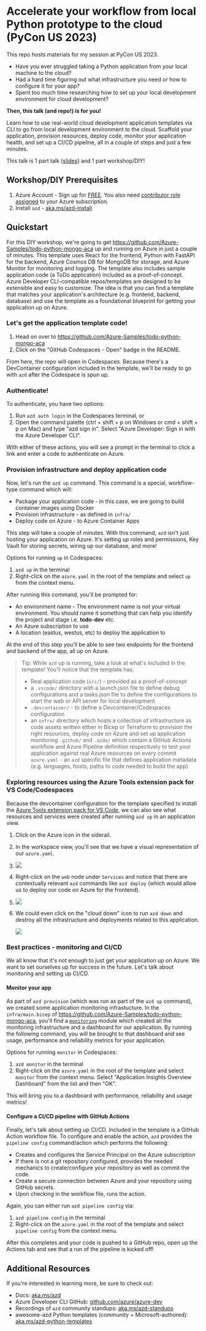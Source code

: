 # Accelerate your workflow from local Python prototype to the cloud (PyCon US 2023)
This repo hosts materials for my session at PyCon US 2023.

- Have you ever struggled taking a Python application from your local machine to the cloud? 
- Had a hard time figuring out what infrastructure you need or how to configure it for your app? 
- Spent too much time researching how to set up your local development environment for cloud development? 

**Then, this talk (and repo!) is for you!**

Learn how to use real-world cloud development application templates via CLI to go from local development environment to the cloud. Scaffold your application, provision resources, deploy code, monitor your application health, and set up a CI/CD pipeline, all in a couple of steps and just a few minutes.

This talk is 1 part talk ([slides](/PyCon2023-slides.pdf)) and 1 part workshop/DIY!

## **Workshop/DIY Prerequisites**

1. Azure Account - Sign up for [FREE](https://azure.microsoft.com/free/?WT.mc_id=A261C142F). You also need [contributor role assigned](https://learn.microsoft.com/en-us/azure/role-based-access-control/role-assignments-portal) to your Azure subscription.
1. Install `azd` - [aka.ms/azd-install](https://aka.ms/azd-install)

## **Quickstart**
For this DIY workshop, we're going to get https://github.com/Azure-Samples/todo-python-mongo-aca up and running on Azure in just a couple of minutes. This template uses React for the frontend, Python with FastAPI for the backend, Azure Cosmos DB for MongoDB for storage, and Azure Monitor for monitoring and logging. The template also includes sample application code (a ToDo application) included as a proof-of-concept. Azure Developer CLI-compatible repos/templates are designed to be extensible and easy to customize. The idea is that you can find a template that matches your application's architecture (e.g. frontend, backend, database) and use the template as a foundational blueprint for getting your application up on Azure. 

### **Let's get the application template code!**
1. Head on over to https://github.com/Azure-Samples/todo-python-mongo-aca
1. Click on the "GitHub Codespaces - Open" badge in the README.

From here, the repo will open in Codespaces. Because there's a DevContainer configuration included in the template, we'll be ready to go with `azd` after the Codespace is spun up.

### **Authenticate!**
To authenticate, you have two options:
1. Run `azd auth login` in the Codespaces terminal, or 
1. Open the command palette (ctrl + shift + p on Windows or cmd + shift + p on Mac) and type "azd sign in". Select "Azure Developer: Sign in with the Azure Developer CLI".

With either of these actions, you will see a prompt in the terminal to click a link and enter a code to authenticate on Azure.

### **Provision infrastructure and deploy application code**
Now, let's run the `azd up` command. This command is a special, workflow-type command which will:
- Package your application code - in this case, we are going to build container images using Docker
- Provision infrastructure - as defined in `infra/`
- Deploy code on Azure - to Azure Container Apps

This step will take a couple of minutes. With this command, `azd` isn't just hosting your application on Azure. It's setting up roles and permissions, Key Vault for storing secrets, wiring up our database, and more!

Options for running `up` in Codespaces:

1. `azd up` in the terminal
2. Right-click on the `azure.yaml` in the root of the template and select `up` from the context menu.

After running this command, you'll be prompted for:
- An environment name - The environment name is not your virtual environment. You should name it something that can help you identify the project and stage i.e. **todo-dev** etc.
- An Azure subscription to use
- A location (eastus, westus, etc) to deploy the application to

 At the end of this step you'll be able to see two endpoints for the frontend and backend of the app, all up on Azure.

> Tip: While `azd` up is running, take a look at what's included in the template! You'll notice that the template has:
> -	Real application code (`src/`) - provided as a proof-of-concept
> -	a `.vscode/` directory with a launch.json file to define debug configurations and a tasks.json file to define the configurations to start the web or API server for local development
> - `.devcontainer/` - to define a Devcontainer/Codespaces configuration
> -	an `infra/` directory which hosts a collection of infrastructure as code assets written either in Bicep or Terraform to provision the right resources, deploy code on Azure and set up application monitoring
> `.github/` and `.azdo/` which contain a GitHub Actions workflow and Azure Pipeline definition respectively to test your application against real Azure resources on every commit
> `azure.yaml` - an `azd` specific file that defines application metadata (e.g. languages, hosts, paths to code needed to build the app)


### Exploring resources using the Azure Tools extension pack for VS Code/Codespaces
Because the devcontainer configuration for the template specified to install the [Azure Tools extension pack for VS Code](https://marketplace.visualstudio.com/items?itemName=ms-vscode.vscode-node-azure-pack), we can also see what resources and services were created after running `azd up` in an application view.

1. Click on the Azure icon in the siderail.
1. In the workspace view, you'll see that we have a visual representation of our `azure.yaml`. 
2. 
    ![](/images/app-tree-view.png)

3. Right-click on the `web` node under `Services` and notice that there are contextually relevant `azd` commands like `azd deploy` (which would allow us to deploy our code on Azure for the frontend).
4. 
    ![](images/app-tree-view-deploy.png)

5. We could even click on the "cloud down" icon to run `azd down` and destroy all the infrastructure and deployments related to this application.

    ![](images/cloud-down.png)


### **Best practices - monitoring and CI/CD**
We all know that it's not enough to just get your application up on Azure. We want to set ourselves up for success in the future. Let's talk about monitoring and setting up CI/CD.

#### **Monitor your app**
As part of `azd provision` (which was run as part of the `azd up` command), we created some application monitoring infrastucture. In the `infra/main.bicep` of https://github.com/Azure-Samples/todo-python-mongo-aca, you'll find a [`monitoring`](https://github.com/Azure-Samples/todo-python-mongo-aca/blob/988a22d0f5d7c4d269b2e8ab6d09ea3f8cd9b4d1/infra/main.bicep#L138) module which created all the monitoring infrastructure and a dashboard for our application. By running the following command, you will be brought to that dashboard and see usage, performance and reliability metrics for your application.

Options for running `monitor` in Codespaces:

1. `azd monitor` in the terminal
1. Right-click on the `azure.yaml` in the root of the template and select `monitor` from the context menu. Select "Application Insights Overview Dashboard" from the list and then "OK".

This will bring you to a dashboard with performance, reliability and usage metrics!

#### **Configure a CI/CD pipeline with GitHub Actions**
Finally, let's talk about setting up CI/CD. Included in the template is a GitHub Action workflow file. To configure and enable the action, `azd` provides the `pipeline config` command/action which performs the following:
- Creates and configures the Service Principal on the Azure subscription
- If there is not a git repository configured, provides the needed mechanics to create/configure your repository as well as commit the code.
- Create a secure connection between Azure and your repository using GitHub secrets.
- Upon checking in the workflow file, runs the action.

Again, you can either run `azd pipeline config` via:
1. `azd pipeline config` in the terminal
2. Right-click on the `azure.yaml` in the root of the template and select `pipeline config` from the context menu.

After this completes and your code is pushed to a GitHub repo, open up the Actions tab and see that a run of the pipeline is kicked off!

## **Additional Resources**
If you're interested in learning more, be sure to check out:
- Docs: [aka.ms/azd](https://aka.ms/azd)
- Azure Developer CLI GitHub: [github.com/azure/azure-dev](https://github.com/azure/azure-dev)
- Recordings of `azd` community standups: [aka.ms/azd-standups](https://aka.ms/azd-standups)
- awesome-azd Python templates (community + Microsoft-authored): [aka.ms/azd-python-templates](aka.ms/azd-python-templates)

